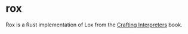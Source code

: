 # rox

Rox is a Rust implementation of Lox from the [Crafting Interpreters] book.

[Crafting Interpreters]: https://craftinginterpreters.com/
